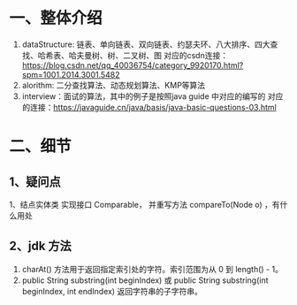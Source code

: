 
# 一、整体介绍
1. dataStructure: 链表、单向链表、双向链表、约瑟夫环、八大排序、四大查找、哈希表、哈夫曼树、树、二叉树、图
   对应的csdn连接：https://blog.csdn.net/qq_40036754/category_9920170.html?spm=1001.2014.3001.5482
2. alorithm: 二分查找算法、动态规划算法、KMP等算法
3. interview：面试的算法，其中的例子是按照java guide 中对应的编写的
    对应的连接：https://javaguide.cn/java/basis/java-basic-questions-03.html


# 二、细节
## 1、疑问点
1、结点实体类 实现接口 Comparable<Node>， 并重写方法 compareTo(Node o) ，有什么用处

## 2、jdk 方法
1. charAt() 方法用于返回指定索引处的字符。索引范围为从 0 到 length() - 1。
2. public String substring(int beginIndex) 或 public String substring(int beginIndex, int endIndex) 返回字符串的子字符串。



